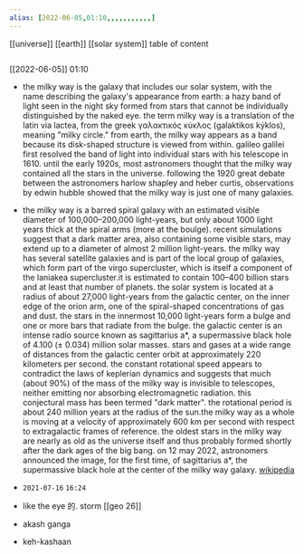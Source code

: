```yaml
---
alias: [2022-06-05,01:10,,,,,,,,,,,]
---
```

[[universe]] [[earth]] [[solar system]]
table of content
```toc
```

[[2022-06-05]] 01:10
- the milky way is the galaxy that includes our solar system, with the name describing the galaxy's appearance from earth: a hazy band of light seen in the night sky formed from stars that cannot be individually distinguished by the naked eye. the term milky way is a translation of the latin via lactea, from the greek γαλακτικός κύκλος (galaktikos kýklos), meaning "milky circle." from earth, the milky way appears as a band because its disk-shaped structure is viewed from within. galileo galilei first resolved the band of light into individual stars with his telescope in 1610. until the early 1920s, most astronomers thought that the milky way contained all the stars in the universe. following the 1920 great debate between the astronomers harlow shapley and heber curtis, observations by edwin hubble showed that the milky way is just one of many galaxies.

- the milky way is a barred spiral galaxy with an estimated visible diameter of 100,000–200,000 light-years, but only about 1000 light years thick at the spiral arms (more at the boulge). recent simulations suggest that a dark matter area, also containing some visible stars, may extend up to a diameter of almost 2 million light-years. the milky way has several satellite galaxies and is part of the local group of galaxies, which form part of the virgo supercluster, which is itself a component of the laniakea supercluster.it is estimated to contain 100–400 billion stars and at least that number of planets. the solar system is located at a radius of about 27,000 light-years from the galactic center, on the inner edge of the orion arm, one of the spiral-shaped concentrations of gas and dust. the stars in the innermost 10,000 light-years form a bulge and one or more bars that radiate from the bulge. the galactic center is an intense radio source known as sagittarius a*, a supermassive black hole of 4.100 (± 0.034) million solar masses. stars and gases at a wide range of distances from the galactic center orbit at approximately 220 kilometers per second. the constant rotational speed appears to contradict the laws of keplerian dynamics and suggests that much (about 90%) of the mass of the milky way is invisible to telescopes, neither emitting nor absorbing electromagnetic radiation. this conjectural mass has been termed "dark matter". the rotational period is about 240 million years at the radius of the sun.the milky way as a whole is moving at a velocity of approximately 600 km per second with respect to extragalactic frames of reference. the oldest stars in the milky way are nearly as old as the universe itself and thus probably formed shortly after the dark ages of the big bang. on 12 may 2022, astronomers announced the image, for the first time, of sagittarius a*, the supermassive black hole at the center of the milky way galaxy.
[wikipedia](https://en.wikipedia.org/wiki/milky%20way)
- `2021-07-16` `16:24`
- like the eye 的. storm [[geo 26]]
- akash ganga
- keh-kashaan